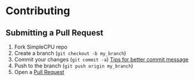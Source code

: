 # Contributing

## Submitting a Pull Request

1. Fork SimpleCPU repo
2. Create a branch (`git checkout -b my_branch`)
3. Commit your changes (`git commit -a`) [Tips for better commit message](https://robots.thoughtbot.com/5-useful-tips-for-a-better-commit-message)
4. Push to the branch (`git push origin my_branch`)
5. Open a [Pull Request][1]

[1]: https://github.com/SimpleCPU/SimpleCPU/pulls
